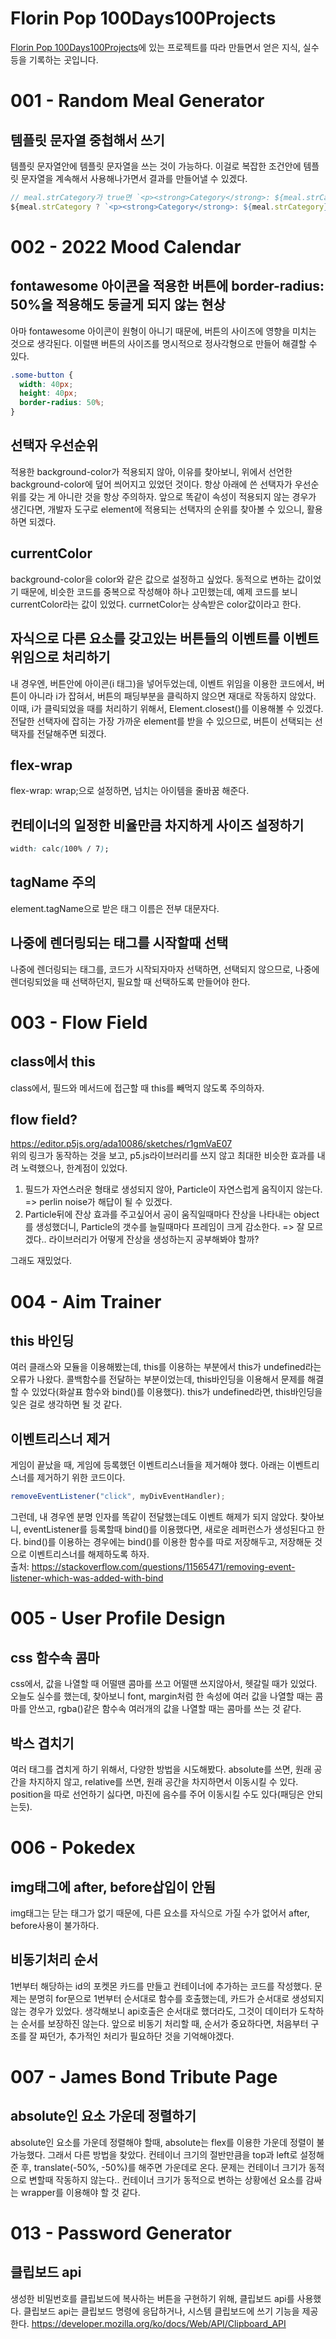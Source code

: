 # Florin Pop 100Days100Projects

[Florin Pop 100Days100Projects](https://codepen.io/FlorinPop17/full/VwYWMOa)에 있는 프로젝트를 따라 만들면서 얻은 지식, 실수등을 기록하는 곳입니다.

# 001 - Random Meal Generator

## 템플릿 문자열 중첩해서 쓰기

템플릿 문자열안에 템플릿 문자열을 쓰는 것이 가능하다. 이걸로 복잡한 조건안에 템플릿 문자열을 계속해서 사용해나가면서 결과를 만들어낼 수 있겠다.

```js
// meal.strCategory가 true면 `<p><strong>Category</strong>: ${meal.strCategory}</p>`으로, false면 빈 문자열로 평가된다.
${meal.strCategory ? `<p><strong>Category</strong>: ${meal.strCategory}</p>` : ""}
```

# 002 - 2022 Mood Calendar

## fontawesome 아이콘을 적용한 버튼에 border-radius: 50%을 적용해도 둥글게 되지 않는 현상

아마 fontawesome 아이콘이 원형이 아니기 때문에, 버튼의 사이즈에 영향을 미치는 것으로 생각된다. 이럴땐 버튼의 사이즈를 명시적으로 정사각형으로 만들어 해결할 수 있다.

```css
.some-button {
  width: 40px;
  height: 40px;
  border-radius: 50%;
}
```

## 선택자 우선순위

적용한 background-color가 적용되지 않아, 이유를 찾아보니, 위에서 선언한 background-color에 덮어 씌어지고 있었던 것이다. 항상 아래에 쓴 선택자가 우선순위를 갖는 게 아니란 것을 항상 주의하자. 앞으로 똑같이 속성이 적용되지 않는 경우가 생긴다면, 개발자 도구로 element에 적용되는 선택자의 순위를 찾아볼
수 있으니, 활용하면 되겠다.

## currentColor

background-color을 color와 같은 값으로 설정하고 싶었다. 동적으로 변하는 값이었기 때문에, 비슷한 코드를 중복으로 작성해야 하나 고민했는데, 예제 코드를 보니 currentColor라는 값이 있었다. currnetColor는 상속받은 color값이라고 한다.

## 자식으로 다른 요소를 갖고있는 버튼들의 이벤트를 이벤트 위임으로 처리하기

내 경우엔, 버튼안에 아이콘(i 태그)을 넣어두었는데, 이벤트 위임을 이용한 코드에서, 버튼이 아니라 i가 잡혀서, 버튼의 패딩부분을 클릭하지 않으면 재대로 작동하지 않았다. 이때, i가 클릭되었을 때를 처리하기 위해서, Element.closest()를 이용해볼 수 있겠다. 전달한 선택자에 잡히는 가장 가까운 element를 받을 수 있으므로, 버튼이 선택되는 선택자를 전달해주면 되겠다.

## flex-wrap

flex-wrap: wrap;으로 설정하면, 넘치는 아이템을 줄바꿈 해준다.

## 컨테이너의 일정한 비율만큼 차지하게 사이즈 설정하기

```css
width: calc(100% / 7);
```

## tagName 주의

element.tagName으로 받은 태그 이름은 전부 대문자다.

## 나중에 렌더링되는 태그를 시작할때 선택

나중에 렌더링되는 태그를, 코드가 시작되자마자 선택하면, 선택되지 않으므로, 나중에 렌더링되었을 때 선택하던지, 필요할 때 선택하도록 만들어야 한다.

# 003 - Flow Field

## class에서 this

class에서, 필드와 메서드에 접근할 때 this를 빼먹지 않도록 주의하자.

## flow field?

https://editor.p5js.org/ada10086/sketches/r1gmVaE07  
위의 링크가 동작하는 것을 보고, p5.js라이브러리를 쓰지 않고 최대한 비슷한 효과를 내려 노력했으나, 한계점이 있었다.

1. 필드가 자연스러운 형태로 생성되지 않아, Particle이 자연스럽게 움직이지 않는다. => perlin noise가 해답이 될 수 있겠다.
2. Particle뒤에 잔상 효과를 주고싶어서 공이 움직일때마다 잔상을 나타내는 object를 생성했더니, Particle의 갯수를 늘릴때마다 프레임이 크게 감소한다. => 잘 모르겠다.. 라이브러리가 어떻게 잔상을 생성하는지 공부해봐야 할까?

그래도 재밌었다.

# 004 - Aim Trainer

## this 바인딩

여러 클래스와 모듈을 이용해봤는데, this를 이용하는 부분에서 this가 undefined라는 오류가 나왔다. 콜백함수를 전달하는 부분이었는데, this바인딩을 이용해서 문제를 해결할 수 있었다(화살표 함수와 bind()를 이용했다). this가 undefined라면, this바인딩을 잊은 걸로 생각하면 될 것 같다.

## 이벤트리스너 제거

게임이 끝났을 때, 게임에 등록했던 이벤트리스너들을 제거해야 했다. 아래는 이벤트리스너를 제거하기 위한 코드이다.

```js
removeEventListener("click", myDivEventHandler);
```

그런데, 내 경우엔 분명 인자를 똑같이 전달했는데도 이벤트 해제가 되지 않았다. 찾아보니, eventListener를 등록할때 bind()를 이용했다면, 새로운 레퍼런스가 생성된다고 한다. bind()를 이용하는 경우에는 bind()를 이용한 함수를 따로 저장해두고, 저장해둔 것으로 이벤트리스너를 해제하도록 하자.  
출처: https://stackoverflow.com/questions/11565471/removing-event-listener-which-was-added-with-bind

# 005 - User Profile Design

## css 함수속 콤마

css에서, 값을 나열할 때 어떨땐 콤마를 쓰고 어떨땐 쓰지않아서, 헷갈릴 때가 있었다. 오늘도 실수를 했는데, 찾아보니 font, margin처럼 한 속성에 여러 값을 나열할 때는 콤마를 안쓰고, rgba()같은 함수속 여러개의 값을 나열할 때는 콤마를 쓰는 것 같다.

## 박스 겹치기

여러 태그를 겹치게 하기 위해서, 다양한 방법을 시도해봤다. absolute를 쓰면, 원래 공간을 차지하지 않고, relative를 쓰면, 원래 공간을 차지하면서 이동시킬 수 있다. position을 따로 선언하기 싫다면, 마진에 음수를 주어 이동시킬 수도 있다(패딩은 안되는듯).

# 006 - Pokedex

## img태그에 after, before삽입이 안됨

img태그는 닫는 태그가 없기 때문에, 다른 요소를 자식으로 가질 수가 없어서 after, before사용이 불가하다.

## 비동기처리 순서

1번부터 해당하는 id의 포켓몬 카드를 만들고 컨테이너에 추가하는 코드를 작성했다. 문제는 분명히 for문으로 1번부터 순서대로 함수를 호출했는데, 카드가 순서대로 생성되지 않는 경우가 있었다. 생각해보니 api호출은 순서대로 했더라도, 그것이 데이터가 도착하는 순서를 보장하진 않는다. 앞으로 비동기 처리할 때, 순서가 중요하다면, 처음부터 구조를 잘 짜던가, 추가적인 처리가 필요하단 것을 기억해야겠다.

# 007 - James Bond Tribute Page

## absolute인 요소 가운데 정렬하기

absolute인 요소를 가운데 정렬해야 할때, absolute는 flex를 이용한 가운데 정렬이 불가능했다. 그래서 다른 방법을 찾았다. 컨테이너 크기의 절반만큼을 top과 left로 설정해준 후, translate(-50%, -50%)를 해주면 가운데로 온다. 문제는 컨테이너 크기가 동적으로 변할때 작동하지 않는다.. 컨테이너 크기가 동적으로 변하는 상황에선 요소를 감싸는 wrapper를 이용해야 할 것 같다.

# 013 - Password Generator

## 클립보드 api

생성한 비밀번호를 클립보드에 복사하는 버튼을 구현하기 위해, 클립보드 api를 사용했다. 클립보드 api는 클립보드 명령에 응답하거나, 시스템 클립보드에 쓰기 기능을 제공한다. https://developer.mozilla.org/ko/docs/Web/API/Clipboard_API


